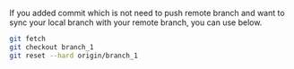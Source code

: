 If you added commit which is not need to push remote branch and want to sync your local branch with your remote branch, you can use below.

```bash
git fetch
git checkout branch_1
git reset --hard origin/branch_1
```
